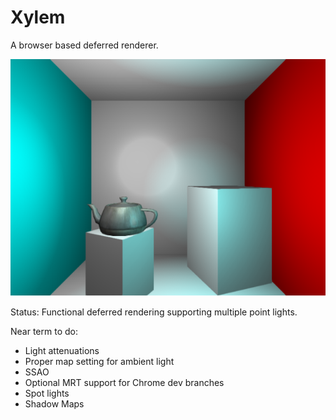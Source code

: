 # Xylem

A browser based deferred renderer.

![cornell box with teapot](notes/ss_2013-06-26.png)

Status: Functional deferred rendering supporting multiple point lights.

Near term to do:
* Light attenuations
* Proper map setting for ambient light
* SSAO
* Optional MRT support for Chrome dev branches
* Spot lights
* Shadow Maps
